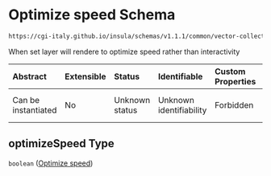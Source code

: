 # Optimize speed Schema

```txt
https://cgi-italy.github.io/insula/schemas/v1.1.1/common/vector-collection-render-config.schema.json#/$defs/vectorRenderModeOptions/properties/optimizeSpeed
```

When set layer will rendere to optimize speed rather than interactivity

| Abstract            | Extensible | Status         | Identifiable            | Custom Properties | Additional Properties | Access Restrictions | Defined In                                                                                                                         |
| :------------------ | :--------- | :------------- | :---------------------- | :---------------- | :-------------------- | :------------------ | :--------------------------------------------------------------------------------------------------------------------------------- |
| Can be instantiated | No         | Unknown status | Unknown identifiability | Forbidden         | Allowed               | none                | [vector-collection-render-config.schema.json\*](schemas/common/vector-collection-render-config.schema.json) |

## optimizeSpeed Type

`boolean` ([Optimize speed](vector-collection-render-config-defs-vector-render-mode-options-properties-optimize-speed.md))
